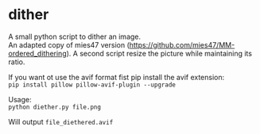 # dither
A small python script to dither an image.\
An adapted copy of mies47 version (https://github.com/mies47/MM-ordered_dithering).
A second script resize the picture while maintaining its ratio.

If you want ot use the avif format fist pip install the avif extension:\
`pip install pillow pillow-avif-plugin --upgrade`

Usage:\
`python diether.py file.png`

Will output `file_diethered.avif`
